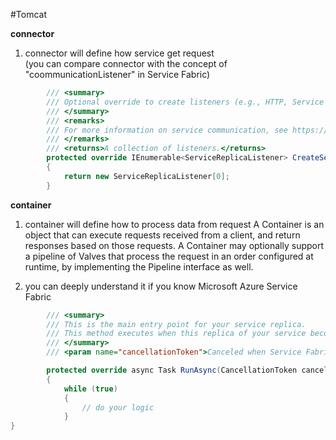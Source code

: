 #Tomcat

**connector**
1. connector will define how service get request  
(you can compare connector with the concept of "coommunicationListener" in Service Fabric)


```csharp
        /// <summary>
        /// Optional override to create listeners (e.g., HTTP, Service Remoting, WCF, etc.) for this service replica to handle client or user requests.
        /// </summary>
        /// <remarks>
        /// For more information on service communication, see https://aka.ms/servicefabricservicecommunication
        /// </remarks>
        /// <returns>A collection of listeners.</returns>
        protected override IEnumerable<ServiceReplicaListener> CreateServiceReplicaListeners()
        {
            return new ServiceReplicaListener[0];
        }
```


**container**  
1. container will define how to process data from request
A Container is an object that can execute requests received from a client, and return responses based on those requests. A Container may optionally support a pipeline of Valves that process the request in an order configured at runtime, by implementing the Pipeline interface as well.

2. you can deeply understand it if you know Microsoft Azure Service Fabric


```csharp
        /// <summary>
        /// This is the main entry point for your service replica.
        /// This method executes when this replica of your service becomes primary and has write status.
        /// </summary>
        /// <param name="cancellationToken">Canceled when Service Fabric needs to shut down this service replica.</param>

        protected override async Task RunAsync(CancellationToken cancellationToken)
        {
            while (true)
            {
                // do your logic
            }
}
```


